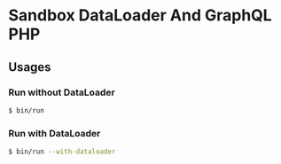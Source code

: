 # Sandbox DataLoader And GraphQL PHP

## Usages

### Run without DataLoader
```sh
$ bin/run
```

### Run with DataLoader
```sh
$ bin/run --with-dataloader
```
